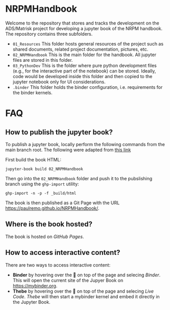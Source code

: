 # NRPMHandbook
Welcome to the repository that stores and tracks the development on the ADS/Matrisk project for developing a jupyter book of the NRPM handbook. The repository contains three subfolders.

- `01_Resources` This folder hosts general resources of the project such as shared documents, related project documentation, pictures, etc.
- `02_NRPMHandbook` This is the main folder for the handbook. All jupyter files are stored in this folder.
- `03_PythonDev` This is the folder where pure python development files (e.g., for the interactive part of the notebook) can be stored. Ideally, code would be developed inside this folder and then copied to the jupyter notebook only for UI considerations.
- `.binder` This folder holds the binder configuration, i.e. requirements for the binder kernels.

# FAQ

## How to publish the jupyter book?
To publish a jupyter book, locally perform the following commands from the main branch root. The following were adapted from [this link](https://jupyterbook.org/start/publish.html)

First build the book HTML:
```
jupyter-book build 02_NRPMHandbook
```

Then go into the `02_NRPMHandbook` folder and push it to the pubslishing branch using the `ghp-import` utility:
```
ghp-import -n -p -f _build/html
```

The book is then published as a Git Page with the URL https://paulremo.github.io/NRPMHandbook/.

## Where is the book hosted?
The book is hosted on *GitHub Pages*. 

## How to access interactive content?
There are two ways to access interactive content:

- **Binder** by hovering over the :rocket: on top of the page and selecing *Binder*. This will open the current site of the Jupyer Book on https://mybinder.org.
- **Thebe** by hovering over the :rocket: on top of the page and selecing *Live Code*. *Thebe* will then start a mybinder kernel and embed it directly in the Jupyter Book. 

